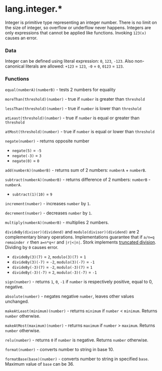 # lang.integer.* #

Integer is primitive type representing an integer number. There is no limit on the size of integer, so overflow or underflow never happens. Integers are only expressions that cannot be applied like functions. Invoking `123(x)` causes an error.

### Data ###

Integer can be defined using literal expression: `0`, `123`, `-123`. Also non-canonical literals are allowed: `+123` = `123`, `-0` = `0`, `0123` = `123`.

### Functions ###

`equal(numberA)(numberB)` - tests 2 numbers for equality

`moreThan(threshold)(number)` - true if `number` is greater than `threshold` 

`lessThan(threshold)(number)` - true if `number` is lower than `threshold` 

`atLeast(threshold)(number)` - true if `number` is equal or greater than `threshold`

`atMost(threshold)(number)` - true if `number` is equal or lower than `threshold`

`negate(number)` - returns opposite number
   - `negate(5)` = `-5`
   - `negate(-3)` = `3`
   - `negate(0)` = `0`

`add(numberA)(numberB)` - returns sum of 2 numbers: `numberA` + `numberB`.

`subtract(numberA)(numberB)` - returns difference of 2 numbers: `numberB` - `numberA`.
   - `subtract(1)(10)` = `9`

`increment(number)` - increases `number` by `1`.

`decrement(number)` - decreases `number` by `1`.

`multiply(numberA)(numberB)` - multiplies 2 numbers.

`divideBy(divisor)(dividend)` and `modulo(divisor)(dividend)` are 2 complementary binary operations. Implementations guarantee that if `a/n=q remainder r` then `a=n*q+r` and `|r|<|n|`. Stork implements [truncated division](https://en.wikipedia.org/wiki/Modulo). Dividing by `0` causes error.
   - `divideBy(3)(7)` = `2`, `modulo(3)(7)` = `1`
   - `divideBy(3)(-7)` = `-2`, `modulo(3)(-7)` = `-1`
   - `divideBy(-3)(7)` = `-2`, `modulo(-3)(7)` = `1`
   - `divideBy(-3)(-7)` = `2`, `modulo(-3)(-7)` = `-1`

`sign(number)` - returns `1`, `0`, `-1` if `number` is respectively positive, equal to 0, negative.

`absolute(number)` - negates negative `number`, leaves other values unchanged.

`makeAtLeast(minimum)(number)` - returns `minimum` if `number` < `minimum`. Returns `number` otherwise.

`makeAtMost(maximum)(number)` - returns `maximum` if `number` > `maximum`. Returns `number` otherwise.

`relu(number)` - returns `0` if `number` is negative. Returns `number` otherwise.

`format(number)` - converts number to string in base 10.

`formatBase(base)(number)` - converts number to string in specified `base`. Maximum value of `base` can be 36.
